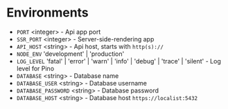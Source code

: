 # Environments
* `PORT` \<integer> - Api app port
* `SSR_PORT` \<integer> - Server-side-rendering app
* `API_HOST` \<string> - Api host, starts with `http(s)://`
* `NODE_ENV` 'development' | 'production'
* `LOG_LEVEL` 'fatal' | 'error' | 'warn' | 'info' | 'debug' | 'trace'
  | 'silent' - Log level for Pino
* `DATABASE` \<string> - Database name
* `DATABASE_USER` \<string> - Database username
* `DATABASE_PASSWORD` \<string> - Database password
* `DATABASE_HOST` \<string> - Database host `https://localist:5432`
